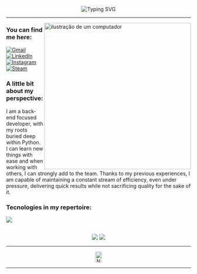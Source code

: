 <div class="title-box" align="center">
    <img src="https://readme-typing-svg.demolab.com?font=Fira+Code&size=28&duration=2000&pause=1000&color=046CF7FF&center=true&vCenter=true&width=620&height=70&lines=Hello,+my+name+is+Lucas+Aquino;Aspiring+Backend+Python+Developer;Always+in+search+of+knowledge!" alt="Typing SVG" />
</div>

---

<img src="https://raw.githubusercontent.com/MicaelliMedeiros/micaellimedeiros/master/image/computer-illustration.png" alt="ilustração de um computador" min-width="400px" max-width="400px" width="400px" align="right">

<div class="contact-box" align="left">
    <h3 class="contact-header">
        You can find me here:
    </h3>
    <p class="link-box" align="left">
        <a href="mailto:lc.aquinodeoliveira@gmail.com?" title="Gmail" target="_blank">
            <img src="https://img.shields.io/badge/Gmail-D14836?logo=gmail&logoColor=white" alt="Gmail"/></a>
        <a href="https://www.linkedin.com/in/aquino-lucas/" title="LinkedIn" target="_blank">
            <img src="https://custom-icon-badges.demolab.com/badge/LinkedIn-0A66C2?logo=linkedin-white&logoColor=fff" alt="LinkedIn"/></a>
        <a href="https://www.instagram.com/cabo_perdido" title="Instagram" target="_blank">
            <img src="https://img.shields.io/badge/Instagram-%23E4405F.svg?logo=Instagram&logoColor=white" alt="Instagram"/></a>
        <a href="https://steamcommunity.com/id/clausalaerth/" title="Steam" target="_blank">
            <img src="https://img.shields.io/badge/Steam-%23000000.svg?logo=steam&logoColor=white" alt="Steam"/></a>
    </p>
</div>

<div class="about-box" align="left">
    <h3 class="perspective-header">
        A little bit about my perspective:
    </h3>
    <p class="perspective-text" text-align="justify">
        I am a back-end focused developer,
        with my roots buried deep within Python.
        I can learn new things with ease and when working with others,
        I can strongly add to the team. Thanks to my previous experiences,
        I am capable of maintaining a constant stream of efficiency, even under pressure,
        delivering quick results while not sacrificing quality for the sake of it.
    </p>
</div>

<div class="tech-box" align="left">
    <h3 class="tech-header">
        Tecnologies in my repertoire:
    </h3>
    <p class="perspective-text" align="left">
        <img src="https://skillicons.dev/icons?i=html,css,py,django,fastapi,mysql,mongodb,docker,selenium,git">
</div>

<div align="center">
    <br>
    <img src="https://github-readme-stats.vercel.app/api?username=clausalaerth&theme=radical">
    <img src="https://github-readme-stats.vercel.app/api/top-langs/?username=clausalaerth&layout=donut&theme=radical">
</div>

---

<div align="center">
    <img src="https://profile-counter.glitch.me/clausalaerth/count.svg" alt="Número de visitantes no perfil" width="19%" height="30px">
</div>

---
